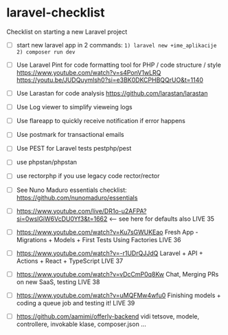 # laravel-checklist
Checklist on starting a new Laravel project

- [ ] start new laravel app in 2 commands: `1) laravel new +ime_aplikacije` `2) composer run dev`
- [ ] Use Laravel Pint for code  formatting tool for PHP / code structure / style https://www.youtube.com/watch?v=s4PonV1wLRQ  https://youtu.be/JUDQuymlsh0?si=e3BK0DKCPHBQQrUO&t=1140  
- [ ] Use Larastan for code analysis https://github.com/larastan/larastan
- [ ] Use Log viewer to simplify vieweing logs
- [ ] Use flareapp to quickly receive notification if error happens
- [ ] Use postmark for transactional emails
- [ ] Use PEST for Laravel tests pestphp/pest
- [ ] use phpstan/phpstan
- [ ] use rectorphp if you use legacy code rector/rector 
- [ ] See Nuno Maduro essentials checklist: https://github.com/nunomaduro/essentials
- [ ] https://www.youtube.com/live/DR1o-u2AFPA?si=0wslGiW6VcDU0Yf3&t=1662  <-- see here for defaults also LIVE 35
- [ ] https://www.youtube.com/watch?v=Ku7sGWUKEao Fresh App - Migrations + Models + First Tests Using Factories LIVE 36
- [ ] https://www.youtube.com/watch?v=-r1UDrQJJdQ Laravel + API + Actions + React + TypeScript LIVE 37
- [ ] https://www.youtube.com/watch?v=vDcCmP0q8Kw Chat, Merging PRs on new SaaS, testing LIVE 38
- [ ] https://www.youtube.com/watch?v=uMQFMw4wfu0 Finishing models + coding a queue job and testing it! LIVE 39
- [ ] https://github.com/aamimi/offerly-backend vidi tetsove, modele, controllere, invokable klase, composer.json ...
 
